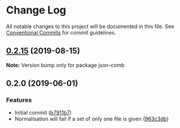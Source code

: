 # Change Log

All notable changes to this project will be documented in this file.
See [Conventional Commits](https://conventionalcommits.org) for commit guidelines.

## [0.2.15](https://gitlab.com/codsen/codsen/compare/json-comb@0.2.14...json-comb@0.2.15) (2019-08-15)

**Note:** Version bump only for package json-comb





## 0.2.0 (2019-06-01)

### Features

- Initial commit ([b7911b7](https://gitlab.com/codsen/codsen/commit/b7911b7))
- Normalisation will fail if a set of only one file is given ([963c3db](https://gitlab.com/codsen/codsen/commit/963c3db))
